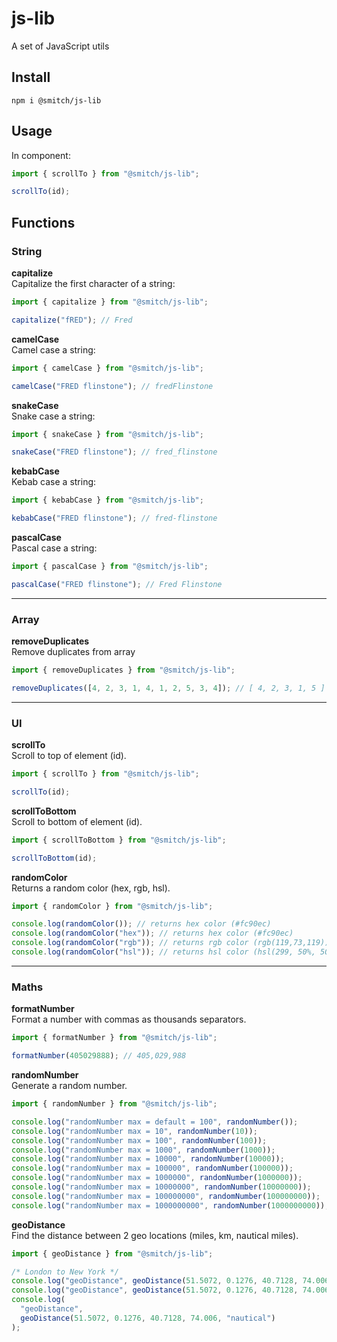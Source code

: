 # js-lib

A set of JavaScript utils

## Install

```shell
npm i @smitch/js-lib
```

## Usage

In component:

```js
import { scrollTo } from "@smitch/js-lib";

scrollTo(id);
```

## Functions

### String

**capitalize**  
Capitalize the first character of a string:

```js
import { capitalize } from "@smitch/js-lib";

capitalize("fRED"); // Fred
```

**camelCase**  
Camel case a string:

```js
import { camelCase } from "@smitch/js-lib";

camelCase("FRED flinstone"); // fredFlinstone
```

**snakeCase**  
Snake case a string:

```js
import { snakeCase } from "@smitch/js-lib";

snakeCase("FRED flinstone"); // fred_flinstone
```

**kebabCase**  
Kebab case a string:

```js
import { kebabCase } from "@smitch/js-lib";

kebabCase("FRED flinstone"); // fred-flinstone
```

**pascalCase**  
Pascal case a string:

```js
import { pascalCase } from "@smitch/js-lib";

pascalCase("FRED flinstone"); // Fred Flinstone
```

---

### Array

**removeDuplicates**  
Remove duplicates from array

```js
import { removeDuplicates } from "@smitch/js-lib";

removeDuplicates([4, 2, 3, 1, 4, 1, 2, 5, 3, 4]); // [ 4, 2, 3, 1, 5 ]
```

---

### UI

**scrollTo**  
Scroll to top of element (id).

```js
import { scrollTo } from "@smitch/js-lib";

scrollTo(id);
```

**scrollToBottom**  
Scroll to bottom of element (id).

```js
import { scrollToBottom } from "@smitch/js-lib";

scrollToBottom(id);
```

**randomColor**  
Returns a random color (hex, rgb, hsl).

```js
import { randomColor } from "@smitch/js-lib";

console.log(randomColor()); // returns hex color (#fc90ec)
console.log(randomColor("hex")); // returns hex color (#fc90ec)
console.log(randomColor("rgb")); // returns rgb color (rgb(119,73,119))
console.log(randomColor("hsl")); // returns hsl color (hsl(299, 50%, 50%))
```

---

### Maths

**formatNumber**  
Format a number with commas as thousands separators.

```js
import { formatNumber } from "@smitch/js-lib";

formatNumber(405029888); // 405,029,988
```

**randomNumber**  
Generate a random number.

```js
import { randomNumber } from "@smitch/js-lib";

console.log("randomNumber max = default = 100", randomNumber());
console.log("randomNumber max = 10", randomNumber(10));
console.log("randomNumber max = 100", randomNumber(100));
console.log("randomNumber max = 1000", randomNumber(1000));
console.log("randomNumber max = 10000", randomNumber(10000));
console.log("randomNumber max = 100000", randomNumber(100000));
console.log("randomNumber max = 1000000", randomNumber(1000000));
console.log("randomNumber max = 10000000", randomNumber(10000000));
console.log("randomNumber max = 100000000", randomNumber(100000000));
console.log("randomNumber max = 1000000000", randomNumber(1000000000));
```

**geoDistance**  
Find the distance between 2 geo locations (miles, km, nautical miles).

```js
import { geoDistance } from "@smitch/js-lib";

/* London to New York */
console.log("geoDistance", geoDistance(51.5072, 0.1276, 40.7128, 74.006));
console.log("geoDistance", geoDistance(51.5072, 0.1276, 40.7128, 74.006, "km"));
console.log(
  "geoDistance",
  geoDistance(51.5072, 0.1276, 40.7128, 74.006, "nautical")
);
```
